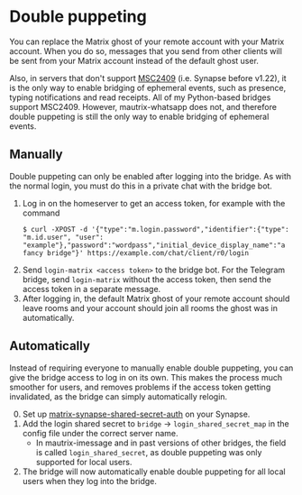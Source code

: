 # Double puppeting
You can replace the Matrix ghost of your remote account with your Matrix
account. When you do so, messages that you send from other clients will be sent
from your Matrix account instead of the default ghost user.

Also, in servers that don't support [MSC2409] (i.e. Synapse before v1.22), it is
the only way to enable bridging of ephemeral events, such as presence, typing
notifications and read receipts. All of my Python-based bridges support MSC2409.
However, mautrix-whatsapp does not, and therefore double puppeting is still the
only way to enable bridging of ephemeral events.

[MSC2409]: https://github.com/matrix-org/matrix-doc/pull/2409

## Manually
Double puppeting can only be enabled after logging into the bridge. As with
the normal login, you must do this in a private chat with the bridge bot.

1. Log in on the homeserver to get an access token, for example with the command
   ```shell
   $ curl -XPOST -d '{"type":"m.login.password","identifier":{"type": "m.id.user", "user": "example"},"password":"wordpass","initial_device_display_name":"a fancy bridge"}' https://example.com/chat/client/r0/login
   ```
2. Send `login-matrix <access token>` to the bridge bot. For the Telegram
   bridge, send `login-matrix` without the access token, then send the access
   token in a separate message.
3. After logging in, the default Matrix ghost of your remote account should
   leave rooms and your account should join all rooms the ghost was in
   automatically.

## Automatically
Instead of requiring everyone to manually enable double puppeting, you can give
the bridge access to log in on its own. This makes the process much smoother for
users, and removes problems if the access token getting invalidated, as the
bridge can simply automatically relogin.

0. Set up [matrix-synapse-shared-secret-auth] on your Synapse.
1. Add the login shared secret to `bridge` → `login_shared_secret_map` in the
   config file under the correct server name.
   * In mautrix-imessage and in past versions of other bridges, the field is
     called `login_shared_secret`, as double puppeting was only supported for
     local users.
2. The bridge will now automatically enable double puppeting for all local users
   when they log into the bridge.

[matrix-synapse-shared-secret-auth]: https://github.com/devture/matrix-synapse-shared-secret-auth

